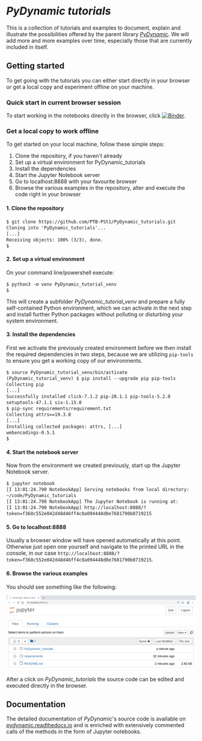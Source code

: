 # _PyDynamic tutorials_

This is a collection of tutorials and examples to document, explain and illustrate the possibilities offered by the parent library [_PyDynamic_](https://github.com/PTB-PSt1/). We will add more and more examples over time, especially those that are currently included in  itself.

## Getting started

To get going with the tutorials you can either start directly in your browser or get
 a local copy and experiment offline on your machine.
 
 ### Quick start in current browser session
 
 To start working in the notebooks directly in the browser, click 
 [![Binder](https://mybinder.org/badge_logo.svg)](https://mybinder.org/v2/gh/PTB-PSt1/PyDynamic_tutorials/introduce_mybinder).
 
 ### Get a local copy to work offline

To get started on your local machine, follow these simple steps:

1. Clone the repository, if you haven't already
1. Set up a virtual environment for PyDynamic_tutorials
1. Install the dependencies
1. Start the Jupyter Notebook server
1. Go to localhost:8888 with your favourite browser
1. Browse the various examples in the repository, alter and execute the code right in
   your browser

#### 1. Clone the repository

```shell
$ git clone https://github.com/PTB-PSt1/PyDynamic_tutorials.git
Cloning into 'PyDynamic_tutorials'...
[...]
Receiving objects: 100% (3/3), done.
$
```

#### 2. Set up a virtual environment

On your command line/powershell execute:

```shell
$ python3 -m venv PyDynamic_tutorial_venv
$
```

This will create a subfolder _PyDynamic_tutorial_venv_ and prepare a fully
self-contained Python environment, which we can activate in the next step and install
further Python packages without polluting or disturbing your system environment.

#### 3. Install the dependencies

First we activate the previously created environment before we then install the required
dependencies in two steps, because we are utilizing `pip-tools` to ensure you get a
working copy of our environments.

```shell
$ source PyDynamic_tutorial_venv/bin/activate
(PyDynamic_tutorial_venv) $ pip install --upgrade pip pip-tools
Collecting pip
[...]
Successfully installed click-7.1.2 pip-20.1.1 pip-tools-5.2.0 setuptools-47.1.1 six-1.15.0
$ pip-sync requirements/requirement.txt
Collecting attrs==19.3.0
[...]
Installing collected packages: attrs, [...]
webencodings-0.5.1
$
```

#### 4. Start the notebook server

Now from the environment we created previously, start up the Jupyter Notebook server.

```shell
$ jupyter notebook
[I 13:01:24.790 NotebookApp] Serving notebooks from local directory: ~/code/PyDynamic_tutorials
[I 13:01:24.790 NotebookApp] The Jupyter Notebook is running at:
[I 13:01:24.790 NotebookApp] http://localhost:8888/?token=f368c552e042d48d46ff4c8a094448d0e7681790b0719215
```

#### 5. Go to localhost:8888

Usually a browser window will have opened automatically at this point. Otherwise just
open one yourself and navigate to the printed URL in the console, in our case
`http://localhost:8888/?token=f368c552e042d48d46ff4c8a094448d0e7681790b0719215`.

#### 6. Browse the various examples

You should see something like the following:

![Jupyter Notebook Server](jupyter_notebook_server.png)

After a click on _PyDynamic_tutorials_ the source code can be edited and executed directly in the browser.

## Documentation

The detailed documentation of _PyDynamic_'s source code is available on
[pydynamic.readthedocs.io](https://pydynamic.readthedocs.io/) and is enriched with
extensively commented calls of the  methods in the form of Jupyter notebooks.
